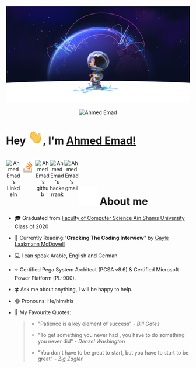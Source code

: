 <p align="center">
  <img src="https://github.com/AEM2025/AEM2025/blob/main/Intro.png" alt="Intro Photo">
</p>

<p align="center">
 <img src="https://komarev.com/ghpvc/?username=AEM2025&label=Profile%20views&color=0e75b6&style=flat" alt="Ahmed Emad" />
</p>

 # Hey <img src="https://github.com/AEM2025/AEM2025/blob/main/wave.gif" width="40px" height="40px">, I'm [Ahmed Emad!](https://www.linkedin.com/in/eng-ahmed-emad/)
<br/>

<div align="center">
  <a href="https://www.linkedin.com/in/eng-ahmed-emad/">
    <img align="left" alt="Ahmed Emad's LinkdeIn" width="40px" src="https://cdn-icons-png.flaticon.com/512/174/174857.png" draggable="false" />
  </a>
  
  <a href="https://stackoverflow.com/users/9454010/aem">
    <img align="left" alt="Ahmed Emad's stackoverflow" width="40px" src="https://github.com/AEM2025/AEM2025/blob/main/Stackoverflow_Logo.png" />
  </a>
  
  <a href="https://github.com/AEM2025">
    <img align="left" alt="Ahmed Emad's github" width="40px" src="https://cdn-icons-png.flaticon.com/512/733/733609.png" />
  </a>
  
  <a href="https://www.hackerrank.com/AEM_NASA">
    <img align="left" alt="Ahmed Emad's hackerrank" width="40px" src="https://assets.brandfolder.com/y9ol94wb/v/331198/view@2x.png?v=1591971279" draggable="false" />
  </a>
  
  <a href="mailto:emada0471@gmail.com">
    <img align="left" alt="Ahmed Emad's gmail" width="40px" src="https://cdn-icons-png.flaticon.com/512/281/281769.png" draggable="false" />
  </a>

</div>

<br />
<br />

# <img src="https://github.com/AEM2025/AEM2025/blob/main/Superhero.gif" width="50" draggable="false" > About me

- 🎓 Graduated from <a href="https://www.asu.edu.eg/">Faculty of Computer Science Ain Shams University</a> Class of 2020
- 📖 Currently Reading:"<b>Cracking The Coding Interview</b>" by <a href="https://www.quora.com/profile/Gayle-Laakmann-McDowell">Gayle Laakmann McDowell</a>
- 💻 I can speak Arabic, English and German.
- ⭐ Certified Pega System Architect (PCSA v8.6) & Certified Microsoft Power Platform (PL-900).
- 🍀 Ask me about anything, I will be happy to help.
- 😄 Pronouns: He/him/his
- 💬 My Favourite Quotes:
 
  <blockquote>
   <ul>
    <li><p>"Patience is a key element of success" - <i>Bill Gates</i></p></li>
    <li><p>"To get something you never had , you have to do something you never did" - <i>Denzel Washington</i></p></li>
    <li><p>"You don't have to be great to start, but you have to start to be great" - <i>Zig Zagler</i></p></li>
   </ul>
  </blockquote>
 
